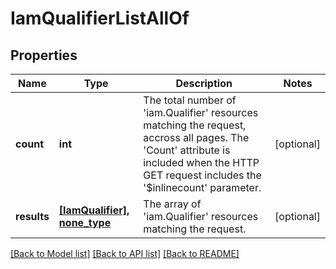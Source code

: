 # IamQualifierListAllOf

## Properties
Name | Type | Description | Notes
------------ | ------------- | ------------- | -------------
**count** | **int** | The total number of &#39;iam.Qualifier&#39; resources matching the request, accross all pages. The &#39;Count&#39; attribute is included when the HTTP GET request includes the &#39;$inlinecount&#39; parameter. | [optional] 
**results** | [**[IamQualifier], none_type**](IamQualifier.md) | The array of &#39;iam.Qualifier&#39; resources matching the request. | [optional] 

[[Back to Model list]](../README.md#documentation-for-models) [[Back to API list]](../README.md#documentation-for-api-endpoints) [[Back to README]](../README.md)


